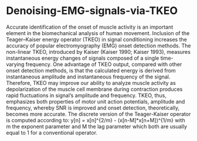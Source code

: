 # Denoising-EMG-signals-via-TKEO
Accurate identification of the onset of muscle activity is an important element in the biomechanical analysis of human movement.  Inclusion of the Teager–Kaiser energy operator (TKEO) in signal conditioning increases the accuracy of popular electromyography (EMG) onset detection methods.
The non-linear TKEO, introduced by Kaiser (Kaiser 1990; Kaiser 1993), measures instantaneous energy changes of signals composed of a single time-varying frequency.
One advantage of TKEO output, compared with other onset detection methods, is that the calculated energy is derived from instantaneous amplitude and instantaneous frequency of the signal. Therefore, TKEO may improve our ability to analyze muscle activity as depolarization of the muscle cell membrane during contraction produces rapid fluctuations in signal’s amplitude and frequency. TKEO, thus, emphasizes both properties of motor unit action potentials, amplitude and frequency, whereby SNR is improved and onset detection, theoretically, becomes more accurate.
The discrete version of the Teager-Kaiser operator is computed according to:
y[n] = x[n]^{2/m} - (x[n-M]*x[n+M])^{1/m}
with m the exponent parameter and M the lag parameter which both are usually equal to 1 for a conventional operator.
